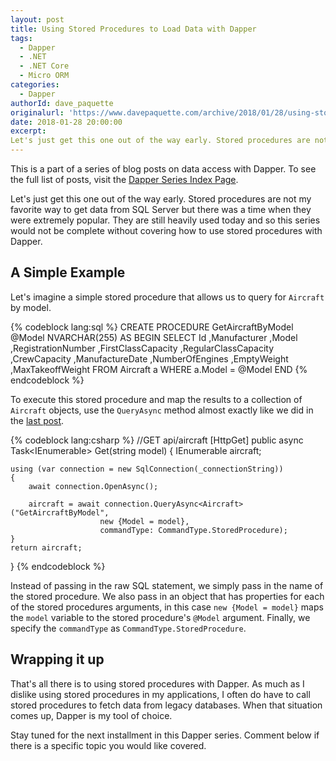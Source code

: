```yaml
---
layout: post
title: Using Stored Procedures to Load Data with Dapper
tags:
  - Dapper
  - .NET 
  - .NET Core
  - Micro ORM
categories:
  - Dapper
authorId: dave_paquette
originalurl: 'https://www.davepaquette.com/archive/2018/01/28/using-stored-procedures-to-load-data-with-dapper.aspx'
date: 2018-01-28 20:00:00
excerpt:
Let's just get this one out of the way early. Stored procedures are not my favorite way to get data from SQL Server but there was a time when they were extremely popular. They are still heavily used today and so this series would not be complete without covering how to use stored procedures with Dapper. 
---
```

This is a part of a series of blog posts on data access with Dapper. To see the full list of posts, visit the [Dapper Series Index Page](https://www.davepaquette.com/archive/2018/01/21/exploring-dapper-series.aspx).
 
Let's just get this one out of the way early. Stored procedures are not my favorite way to get data from SQL Server but there was a time when they were extremely popular. They are still heavily used today and so this series would not be complete without covering how to use stored procedures with Dapper. 

## A Simple Example
Let's imagine a simple stored procedure that allows us to query for `Aircraft` by model.

{% codeblock lang:sql %}
CREATE PROCEDURE GetAircraftByModel @Model NVARCHAR(255) AS
BEGIN
    SELECT 
       Id
      ,Manufacturer
      ,Model
      ,RegistrationNumber
      ,FirstClassCapacity
      ,RegularClassCapacity
      ,CrewCapacity
      ,ManufactureDate
      ,NumberOfEngines
      ,EmptyWeight
      ,MaxTakeoffWeight
    FROM Aircraft a
    WHERE a.Model = @Model
END
{% endcodeblock %}

To execute this stored procedure and map the results to a collection of `Aircraft` objects, use the `QueryAsync` method almost exactly like we did in the [last post](https://www.davepaquette.com/archive/2018/01/22/loading-an-object-graph-with-dapper.aspx). 

{% codeblock lang:csharp %}
//GET api/aircraft
[HttpGet]
public async Task<IEnumerable<Aircraft>> Get(string model)
{
    IEnumerable<Aircraft> aircraft;

    using (var connection = new SqlConnection(_connectionString))
    {
        await connection.OpenAsync();

        aircraft = await connection.QueryAsync<Aircraft>("GetAircraftByModel",
                        new {Model = model}, 
                        commandType: CommandType.StoredProcedure);
    }
    return aircraft;
}
{% endcodeblock %}

Instead of passing in the raw SQL statement, we simply pass in the name of the stored procedure. We also pass in an object that has properties for each of the stored procedures arguments, in this case `new {Model = model}` maps the `model` variable to the stored procedure's `@Model` argument. Finally, we specify the `commandType` as `CommandType.StoredProcedure`. 

## Wrapping it up

That's all there is to using stored procedures with Dapper. As much as I dislike using stored procedures in my applications, I often do have to call stored procedures to fetch data from legacy databases. When that situation comes up, Dapper is my tool of choice. 

Stay tuned for the next installment in this Dapper series. Comment below if there is a specific topic you would like covered.
